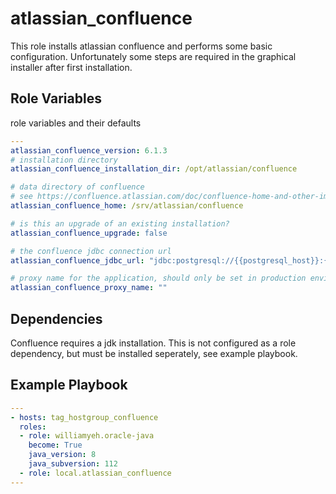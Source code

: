 atlassian_confluence
=========

This role installs atlassian confluence and performs some basic configuration.
Unfortunately some steps are required in the graphical installer after first installation.

Role Variables
--------------

role variables and their defaults

``` yml
---
atlassian_confluence_version: 6.1.3
# installation directory
atlassian_confluence_installation_dir: /opt/atlassian/confluence

# data directory of confluence
# see https://confluence.atlassian.com/doc/confluence-home-and-other-important-directories-590259707.html
atlassian_confluence_home: /srv/atlassian/confluence

# is this an upgrade of an existing installation?
atlassian_confluence_upgrade: false

# the confluence jdbc connection url
atlassian_confluence_jdbc_url: "jdbc:postgresql://{{postgresql_host}}:{{postgresql_port}}/atlassian?currentSchema=confluence"

# proxy name for the application, should only be set in production environment, see group_vars
atlassian_confluence_proxy_name: ""

```

Dependencies
------------

Confluence requires a jdk installation.
This is not configured as a role dependency, but must be installed
seperately, see example playbook.

Example Playbook
----------------
``` yml
---
- hosts: tag_hostgroup_confluence
  roles:
  - role: williamyeh.oracle-java
    become: True
    java_version: 8
    java_subversion: 112
  - role: local.atlassian_confluence
---
